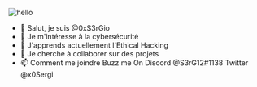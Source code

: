 ![hello](https://user-images.githubusercontent.com/93042298/138563775-2126cde7-3fce-4b8e-b862-adc9d7037e4b.gif)
- 👋 Salut, je suis @0xS3rGio
- 👀 Je m'intéresse à la cybersécurité
- 🌱 J'apprends actuellement l'Ethical Hacking
- 💞️ Je cherche à collaborer sur des projets
- 📫 Comment me joindre Buzz me On Discord @S3rG12#1138  Twitter @x0Sergi

